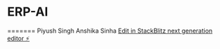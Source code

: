 # ERP-AI

=======
Piyush Singh
Anshika Sinha
[Edit in StackBlitz next generation editor ⚡️](https://stackblitz.com/~/github.com/repo-anuj/ERP-AI)
